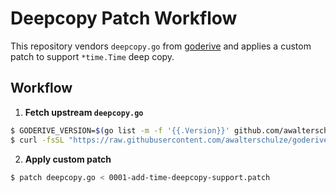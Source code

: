 # Deepcopy Patch Workflow

This repository vendors `deepcopy.go` from [goderive](https://github.com/awalterschulze/goderive) and applies a custom patch to support `*time.Time` deep copy.

## Workflow

1. **Fetch upstream `deepcopy.go`**
```bash
$ GODERIVE_VERSION=$(go list -m -f '{{.Version}}' github.com/awalterschulze/goderive)
$ curl -fsSL "https://raw.githubusercontent.com/awalterschulze/goderive/refs/tags/${GODERIVE_VERSION}/plugin/deepcopy/deepcopy.go" -o deepcopy.go
```

2. **Apply custom patch**
```bash
$ patch deepcopy.go < 0001-add-time-deepcopy-support.patch
```
